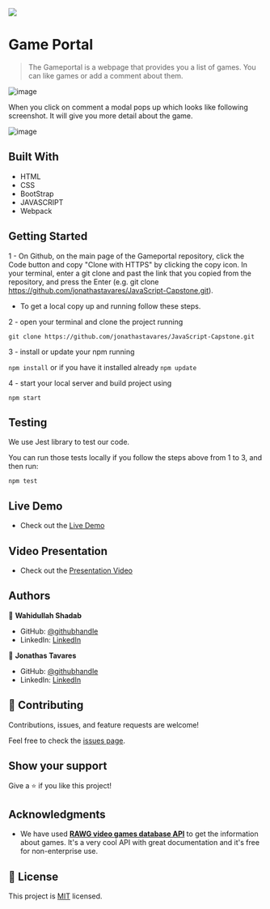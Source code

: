 ![](https://img.shields.io/badge/Microverse-blueviolet)

# Game Portal

> The Gameportal is a webpage that provides you a list of games. You can like games or add a comment about them. 

![image](https://user-images.githubusercontent.com/51750930/138415049-82be2524-1868-4588-b048-7f0b4ad7c2c5.png)

When you click on comment a modal pops up which looks like following screenshot. It will give you more detail about the game.

![image](https://user-images.githubusercontent.com/51750930/138415418-96ded9c0-6fbe-4e99-995d-b449ba61ee48.png)

## Built With

- HTML 
- CSS
- BootStrap
- JAVASCRIPT
- Webpack


## Getting Started

1 - On Github, on the main page of the Gameportal repository, click the Code button and copy "Clone with HTTPS" by clicking the copy icon.
In your terminal, enter a git clone and past the link that you copied from the repository, and press the   Enter
(e.g. git clone https://github.com/jonathastavares/JavaScript-Capstone.git).

* To get a local copy up and running follow these steps.

2 - open your terminal and clone the project running 

`git clone https://github.com/jonathastavares/JavaScript-Capstone.git`

3 - install or update your npm running

`npm install` or if you have it installed already `npm update`

4 - start your local server and build project using

`npm start`

## Testing

We use Jest library to test our code.

You can run those tests locally if you follow the steps above from 1 to 3, and then run:

`npm test`

## Live Demo

- Check out the [Live Demo](https://raw.githack.com/jonathastavares/JavaScript-Capstone/development/dist/index.html)

## Video Presentation

- Check out the [Presentation Video](https://www.youtube.com/watch?v=YyjIN8lhB1w)

## Authors

👤 **Wahidullah Shadab**

- GitHub: [@githubhandle](https://github.com/shadabwahidullah)
- LinkedIn: [LinkedIn](https://www.linkedin.com/in/wahidullah-shadab-2712031a3)

👤 **Jonathas Tavares**

- GitHub: [@githubhandle](https://github.com/jonathastavares)
- LinkedIn: [LinkedIn](https://www.linkedin.com/in/jonathas-tavares-24b8bba3/)

## 🤝 Contributing

Contributions, issues, and feature requests are welcome!

Feel free to check the [issues page](../../issues/).

## Show your support

Give a ⭐️ if you like this project!

## Acknowledgments

- We have used **[RAWG video games database API](https://rawg.io/apidocs)** to get the information about games. It's a very cool API with great documentation and it's free for non-enterprise use. 


## 📝 License

This project is [MIT](./MIT.md) licensed.
